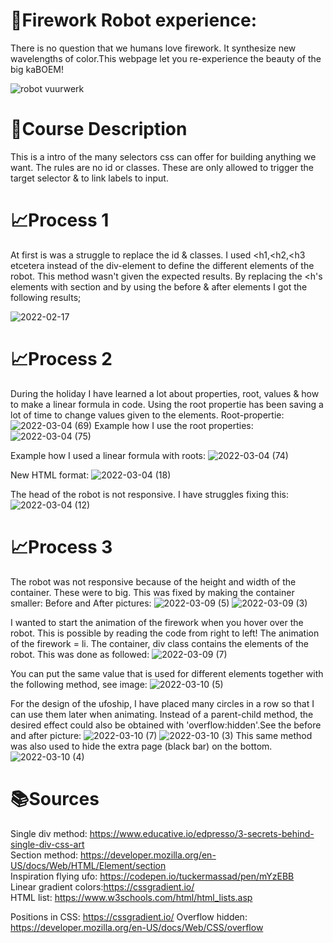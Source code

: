 # 🤖Firework Robot experience:
There is no question that we humans love firework. It synthesize new wavelengths of color.This webpage let you re-experience the beauty of the big kaBOEM!

![robot vuurwerk](https://user-images.githubusercontent.com/97689634/156724174-ea31cd3e-95f7-4a80-b70e-a0c2b48af742.png)

# 📝Course Description
This is a intro of the many selectors css can offer for building anything we want.
The rules are no id or classes. These are only allowed to trigger the target selector & to link labels to input.

# 📈Process 1
At first is was a struggle to replace the id & classes. I used <h1,<h2,<h3 etcetera instead of the div-element to define the different elements of the robot. This method wasn't given the expected results. By replacing the <h's elements with section and by using the before & after elements I got the following results;
                                    
![2022-02-17](https://user-images.githubusercontent.com/97689634/156725304-e5fe7a89-a1e6-452e-b217-e3afd88264fd.png)

# 📈Process 2
During the holiday I have learned a lot about properties, root, values & how to make a linear formula in code. 
Using the root propertie has been saving a lot of time to change values given to the elements. 
Root-propertie:
![2022-03-04 (69)](https://user-images.githubusercontent.com/97689634/156728804-a3f70059-3d3f-422d-a4d3-38b47aaf0198.png)
Example how I use the root properties:
![2022-03-04 (75)](https://user-images.githubusercontent.com/97689634/156734379-97e74a5d-136e-49f0-aa8b-48cf10bf3228.png)

Example how I used a linear formula with roots:
![2022-03-04 (74)](https://user-images.githubusercontent.com/97689634/156734569-98bcb9a5-66a2-4540-a5f8-57a4bf6ccc0a.png)

New HTML format:
![2022-03-04 (18)](https://user-images.githubusercontent.com/97689634/156730323-ddc017fc-dd78-4860-ad36-3359c0cb71ad.png)

The head of the robot is not responsive. I have struggles fixing this:
![2022-03-04 (12)](https://user-images.githubusercontent.com/97689634/156730589-83be4650-7361-4093-b6a7-b2ec09ebccf0.png)

# 📈Process 3
The robot was not responsive because of the height and width of the container. These were to big. This was fixed by making the container smaller:
Before and After pictures:
![2022-03-09 (5)](https://user-images.githubusercontent.com/97689634/157640307-23e035c7-1ee9-4dfa-a0f6-707209cf32fe.png)
![2022-03-09 (3)](https://user-images.githubusercontent.com/97689634/157640434-116ac85d-3927-4df0-bcb2-51fa07d06f0a.png)

I wanted to start the animation of the firework when you hover over the robot. This is possible by reading the code from right to left! The animation of the firework = li. The container, div class contains the elements of the robot. This was done as followed:
![2022-03-09 (7)](https://user-images.githubusercontent.com/97689634/157641623-8e2da4cb-1062-49f9-af3d-d22b35b91d1c.png)

You can put the same value that is used for different elements together with the following method, see image:
![2022-03-10 (5)](https://user-images.githubusercontent.com/97689634/157642613-f38c64ea-b6a2-4a92-b053-2adebdd5a823.png)

For the design of the ufoship, I have placed many circles in a row so that I can use them later when animating. Instead of a parent-child method, the desired effect could also be obtained with 'overflow:hidden'.See the before and after picture:
![2022-03-10 (7)](https://user-images.githubusercontent.com/97689634/157649519-af09335b-e881-45f9-975d-3ea0bda7f617.png)
![2022-03-10 (3)](https://user-images.githubusercontent.com/97689634/157650029-2f47c30f-4153-4bdf-bb77-a3496b7b6167.png)
This same method was also used to hide the extra page (black bar) on the bottom.
![2022-03-10 (4)](https://user-images.githubusercontent.com/97689634/157650564-eea2850d-162c-44a2-afd7-c7904df775ec.png)

# 📚Sources
Single div method:  https://www.educative.io/edpresso/3-secrets-behind-single-div-css-art                                                                                             
Section method: https://developer.mozilla.org/en-US/docs/Web/HTML/Element/section                                                                                                  
Inspiration flying ufo: https://codepen.io/tuckermassad/pen/mYzEBB                                                                                                               
Linear gradient colors:https://cssgradient.io/  
HTML list: https://www.w3schools.com/html/html_lists.asp

Positions in CSS: https://cssgradient.io/
Overflow hidden: https://developer.mozilla.org/en-US/docs/Web/CSS/overflow
